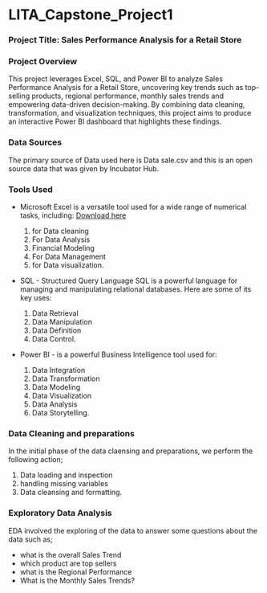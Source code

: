 # LITA_Capstone_Project1
### Project Title: Sales Performance Analysis for a Retail Store

### Project Overview
This project leverages Excel, SQL, and Power BI to analyze Sales Performance Analysis for a Retail Store, uncovering key trends such as top-selling products, regional performance, monthly sales trends and empowering data-driven decision-making. By combining data cleaning, transformation, and visualization techniques, this project aims to produce an interactive Power BI dashboard that highlights these findings.

### Data Sources
The primary source of Data used here is Data sale.csv and this is an open source data that was given by Incubator Hub. 

### Tools Used
- Microsoft Excel is a versatile tool used for a wide range of numerical tasks, including: [Download here](https://www.microsoft.com)
  1. for Data cleaning
  2. For Data Analysis 
  3. Financial Modeling
  4. For Data Management
  5. for Data visualization.
     
- SQL - Structured Query Language SQL is a powerful language for managing and manipulating relational databases. Here are some of its key uses:
   1. Data Retrieval
   2. Data Manipulation
   3. Data Definition
   4. Data Control.
      
- Power BI - is a powerful Business Intelligence tool used for:
  1. Data Integration
  2. Data Transformation
  3. Data Modeling
  4. Data Visualization
  5. Data Analysis
  6. Data Storytelling.

### Data Cleaning and preparations
  In the initial phase of the data claensing and preparations, we perform the following action;
  1. Data loading and inspection
  2. handling missing variables
  3. Data cleansing and formatting.

 ### Exploratory Data Analysis
EDA involved the exploring of the data to answer some questions about the data such as;
- what is the overall Sales Trend
- which product are top sellers
- what is the Regional Performance
- What is the Monthly Sales Trends?
